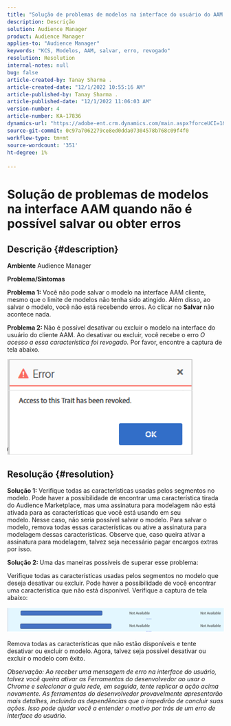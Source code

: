 ```yaml
---
title: "Solução de problemas de modelos na interface do usuário do AAM quando não é possível salvar ou obter erros"
description: Descrição
solution: Audience Manager
product: Audience Manager
applies-to: "Audience Manager"
keywords: "KCS, Modelos, AAM, salvar, erro, revogado"
resolution: Resolution
internal-notes: null
bug: false
article-created-by: Tanay Sharma .
article-created-date: "12/1/2022 10:55:16 AM"
article-published-by: Tanay Sharma .
article-published-date: "12/1/2022 11:06:03 AM"
version-number: 4
article-number: KA-17836
dynamics-url: "https://adobe-ent.crm.dynamics.com/main.aspx?forceUCI=1&pagetype=entityrecord&etn=knowledgearticle&id=f6b87ca2-6671-ed11-9562-6045bd006239"
source-git-commit: 0c97a7062279ce8ed0dda07304578b768c09f4f0
workflow-type: tm+mt
source-wordcount: '351'
ht-degree: 1%

---
```


# Solução de problemas de modelos na interface AAM quando não é possível salvar ou obter erros

## Descrição {#description}

<b>Ambiente</b>
Audience Manager


<b>Problema/Sintomas</b>


<b>Problema 1:</b> Você não pode salvar o modelo na interface AAM cliente, mesmo que o limite de modelos não tenha sido atingido. Além disso, ao salvar o modelo, você não está recebendo erros. Ao clicar no <b>Salvar</b> não acontece nada.



<b>Problema 2: </b>Não é possível desativar ou excluir o modelo na interface do usuário do cliente AAM. Ao desativar ou excluir, você recebe o erro *O acesso a essa característica foi revogado.* Por favor, encontre a captura de tela abaixo.





![](assets/___f7b87ca2-6671-ed11-9562-6045bd006239___.png)


## Resolução {#resolution}


<b>Solução 1:</b> Verifique todas as características usadas pelos segmentos no modelo. Pode haver a possibilidade de encontrar uma característica tirada do Audience Marketplace, mas uma assinatura para modelagem não está ativada para as características que você está usando em seu modelo. Nesse caso, não seria possível salvar o modelo. Para salvar o modelo, remova todas essas características ou ative a assinatura para modelagem dessas características. Observe que, caso queira ativar a assinatura para modelagem, talvez seja necessário pagar encargos extras por isso.



<b>Solução 2: </b>Uma das maneiras possíveis de superar esse problema:

Verifique todas as características usadas pelos segmentos no modelo que deseja desativar ou excluir. Pode haver a possibilidade de você encontrar uma característica que não está disponível. Verifique a captura de tela abaixo:



![](assets/6ce5c786-9e7b-ec11-8d21-0022480aace4.png)

Remova todas as características que não estão disponíveis e tente desativar ou excluir o modelo. Agora, talvez seja possível desativar ou excluir o modelo com êxito.





*Observação: Ao receber uma mensagem de erro na interface do usuário, talvez você queira ativar as Ferramentas do desenvolvedor ao usar o Chrome e selecionar a guia rede, em seguida, tente replicar a ação acima novamente. As ferramentas do desenvolvedor provavelmente apresentarão mais detalhes, incluindo as dependências que o impedirão de concluir suas ações. Isso pode ajudar você a entender o motivo por trás de um erro de interface do usuário.*
